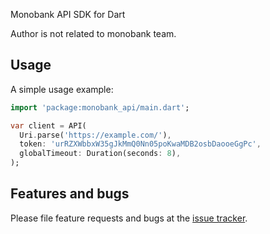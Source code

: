 Monobank API SDK for Dart

Author is not related to monobank team.

## Usage

A simple usage example:

```dart
import 'package:monobank_api/main.dart';

var client = API(
  Uri.parse('https://example.com/'),
  token: 'urRZXWbbxW35gJkMmQ0Nn05poKwaMDB2osbDaooeGgPc',
  globalTimeout: Duration(seconds: 8),
);
```

## Features and bugs

Please file feature requests and bugs at the [issue tracker][tracker].

[tracker]: https://github.com/Sominemo/monobank_api/issues
